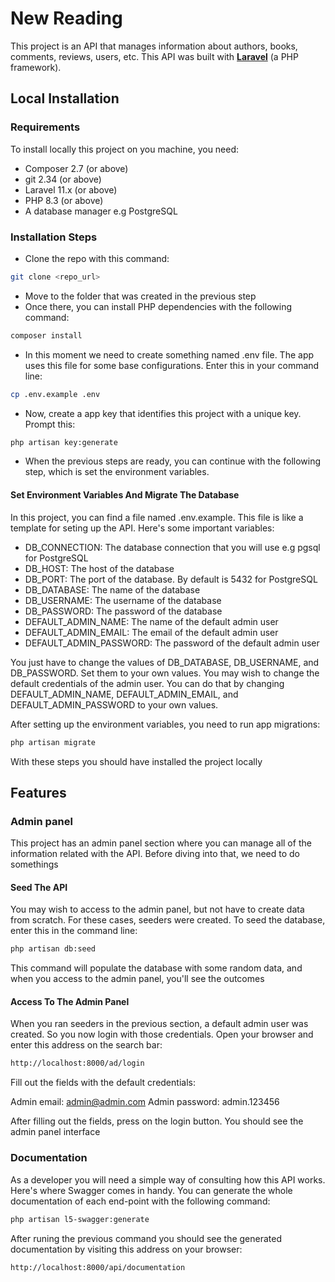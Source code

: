 # New Reading

This project is an API that manages information about authors, books, comments, reviews, users, etc. This API was built with **[Laravel](https://laravel.com/)** (a PHP framework).

## Local Installation

### Requirements

To install locally this project on you machine, you need:

- Composer 2.7 (or above)
- git 2.34 (or above)
- Laravel 11.x (or above)
- PHP 8.3 (or above)
- A database manager e.g PostgreSQL

### Installation Steps

- Clone the repo with this command:

```bash
git clone <repo_url>
```

- Move to the folder that was created in the previous step
- Once there, you can install PHP dependencies with the following command:

```bash
composer install
```

- In this moment we need to create something named .env file. The app uses this file for some base configurations. Enter this in your command line:

```bash
cp .env.example .env
```

- Now, create a app key that identifies this project with a unique key. Prompt this:

```bash
php artisan key:generate
```

- When the previous steps are ready, you can continue with the following step, which is set the environment variables. 

#### Set Environment Variables And Migrate The Database

In this project, you can find a file named .env.example. This file is like a template for seting up the API. Here's some important variables:

- DB_CONNECTION: The database connection that you will use e.g pgsql for PostgreSQL
- DB_HOST: The host of the database
- DB_PORT: The port of the database. By default is 5432 for PostgreSQL
- DB_DATABASE: The name of the database
- DB_USERNAME: The username of the database
- DB_PASSWORD: The password of the database
- DEFAULT_ADMIN_NAME: The name of the default admin user
- DEFAULT_ADMIN_EMAIL: The email of the default admin user
- DEFAULT_ADMIN_PASSWORD: The password of the default admin user

You just have to change the values of DB_DATABASE, DB_USERNAME, and DB_PASSWORD. Set them to your own values. You may wish to change the default credentials of the admin user. You can do that by changing DEFAULT_ADMIN_NAME, DEFAULT_ADMIN_EMAIL, and DEFAULT_ADMIN_PASSWORD to your own values.

After setting up the environment variables, you need to run app migrations:

```bash
php artisan migrate
```

With these steps you should have installed the project locally

## Features

### Admin panel

This project has an admin panel section where you can manage all of the information related with the API. Before diving into that, we need to do somethings

#### Seed The API

You may wish to access to the admin panel, but not have to create data from scratch. For these cases, seeders were created. To seed the database, enter this in the command line:

```bash
php artisan db:seed
```

This command will populate the database with some random data, and when you access to the admin panel, you'll see the outcomes

#### Access To The Admin Panel

When you ran seeders in the previous section, a default admin user was created. So you now login with those credentials. Open your browser and enter this address on the search bar:

```bash
http://localhost:8000/ad/login
```

Fill out the fields with the default credentials:

Admin email: admin@admin.com
Admin password: admin.123456

After filling out the fields, press on the login button. You should see the admin panel interface

### Documentation

As a developer you will need a simple way of consulting how this API works. Here's where Swagger comes in handy. You can generate the whole documentation of each end-point with the following command:

```bash
php artisan l5-swagger:generate
```

After runing the previous command you should see the generated documentation by visiting this address on your browser:

```bash
http://localhost:8000/api/documentation
```

